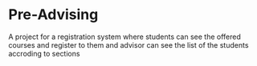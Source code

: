 # Pre-Advising
A project for a registration system where students can see the offered courses and register to them and advisor can see the list of the students accroding to sections
